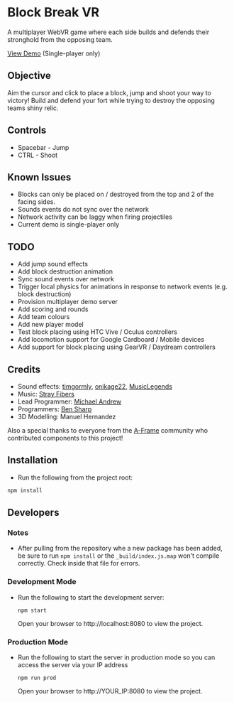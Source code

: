 # Block Break VR

A multiplayer WebVR game where each side builds and defends their stronghold from the opposing team.

[View Demo](https://gladeye.github.io/block-break-vr/) (Single-player only)

## Objective

Aim the cursor and click to place a block, jump and shoot your way to victory! Build and defend your fort while trying
to destroy the opposing teams shiny relic.

## Controls

*   Spacebar - Jump
*   CTRL - Shoot

## Known Issues

*   Blocks can only be placed on / destroyed from the top and 2 of the facing sides.
*   Sounds events do not sync over the network
*   Network activity can be laggy when firing projectiles
*   Current demo is single-player only

## TODO

*   Add jump sound effects
*   Add block destruction animation
*   Sync sound events over network
*   Trigger local physics for animations in response to network events (e.g. block destruction)
*   Provision multiplayer demo server
*   Add scoring and rounds
*   Add team colours
*   Add new player model
*   Test block placing using HTC Vive / Oculus controllers
*   Add locomotion support for Google Cardboard / Mobile devices
*   Add support for block placing using GearVR / Daydream controllers

## Credits

*   Sound effects: [timgormly](https://freesound.org/people/timgormly/), [onikage22](https://freesound.org/people/onikage22/), [MusicLegends](https://freesound.org/people/musiclegends/)
*   Music: [Stray Fibers](https://www.guyannan.com/music/)
*   Lead Programmer: [Michael Andrew](https://www.uxvirtual.com)
*   Programmers: [Ben Sharp](https://github.com/ben-sharp)
*   3D Modelling: Manuel Hernandez

Also a special thanks to everyone from the [A-Frame](https://www.aframe.io) community who contributed components to this project!

## Installation

*   Run the following from the project root:

```bash
npm install
```

## Developers

### Notes

*   After pulling from the repository whe a new package has been added, be sure to run `npm install` or
    the `_build/index.js.map` won't compile correctly. Check inside that file for errors.

### Development Mode

*   Run the following to start the development server:

    ```
    npm start
    ```

    Open your browser to http://localhost:8080 to view the project.

### Production Mode

*   Run the following to start the server in production mode so you can access the server via your IP address

    ```
    npm run prod
    ```
    Open your browser to http://YOUR_IP:8080 to view the project.